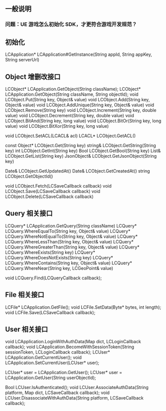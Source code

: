 ## 一般说明

### 问题：UE 游戏怎么初始化 SDK，才更符合游戏开发规范？


## 初始化

LCApplication* LCApplication#GetInstance(String appId, String appKey, String serverUrl)

## Object 增删改接口

LCObject* LCApplication.GetObject(String className);
LCObject* LCApplication.GetObject(String className, String objectId);
void LCObject.Put(String key, Object& value)
void LCObject.Add(String key, Object& value)
void LCObject.AddUnique(String key, Object& value)
void LCObject.Remove(String key)
void LCObject.Increment(String key, double value)
void LCObject.Decrement(String key, double value)
void LCObject.BitAnd(String key, long value)
void LCObject.BitOr(String key, long value)
void LCObject.BitXor(String key, long value)

void LCObject.SetACL(LCACL& acl)
LCACL* LCObject.GetACL()

const Object* LCObject.Get(String key)
string& LCObject.GetString(String key)
int LCObject.GetInt(String key)
Bool LCObject.GetBool(String key)
List<Object>& LCObject.GetList(String key)
JsonObject& LCObject.GetJsonObject(String key)

Date& LCObject.GetUpdatedAt()
Date& LCObject.GetCreatedAt()
string LCObject.GetObjectId()

void LCObject.Fetch(LCSaveCallback callback)
void LCObject.Save(LCSaveCallback callback)
void LCObject.Delete(LCSaveCallback callback)


## Query 相关接口
LCQuery* LCApplication.GetQuery(String className)
LCQuery* LCQuery.WhereEqualTo(String key, Object& value)
LCQuery* LCQuery.WhereNotEqualTo(String key, Object& value)
LCQuery* LCQuery.WhereLessThan(String key, Object& value)
LCQuery* LCQuery.WhereGreaterThan(String key, Object& value)
LCQuery* LCQuery.WhereExists(String key)
LCQuery* LCQuery.WhereDoesNotExists(String key)
LCQuery* LCQuery.WhereContains(String key, Object& value)
LCQuery* LCQuery.WhereNear(String key, LCGeoPoint& value)

void LCQuery.Find(LCQueryCallback callback);

## File 相关接口
LCFile* LCApplication.GetFile();
void LCFile.SetData(Byte* bytes, int length);
void LCFile.Save(LCSaveCallback callback);

## User 相关接口

void LCApplication.LoginWithAuthData(Map dict, LCLoginCallback callback);
void LCApplication.BecomeWithSessionToken(String sessionToken, LCLoginCallback callback);
LCUser* LCApplication.GetCurrentUser();
void LCApplication.SetCurrentUser(LCUser* user);

LCUser* user = LCApplication.GetUser();
LCUser* user = LCApplication.GetUser(String userObjectId);

Bool LCUser.IsAuthenticated();
void LCUser.AssociateAuthData(String platform, Map dict, LCSaveCallback callback);
void LCUser.DisassociateWithAuthData(String platform, LCSaveCallback callback);

